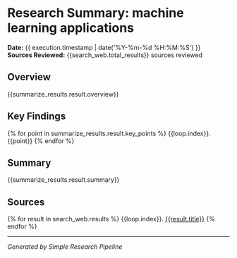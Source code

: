 # Research Summary: machine learning applications  
**Date:** {{ execution.timestamp | date('%Y-%m-%d %H:%M:%S') }}  
**Sources Reviewed:** {{search_web.total_results}} sources reviewed

## Overview  
{{summarize_results.result.overview}}

## Key Findings  
{% for point in summarize_results.result.key_points %}
{{loop.index}}. {{point}}
{% endfor %}

## Summary  
{{summarize_results.result.summary}}

## Sources  
{% for result in search_web.results %}
{{loop.index}}. [{{result.title}}]({{result.url}})
{% endfor %}

---  
*Generated by Simple Research Pipeline*